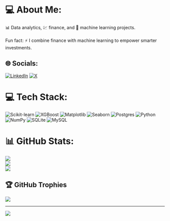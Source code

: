 # 💻 About Me:
📊 Data analytics, 💹 finance, and 🤖 machine learning projects.<br><br>Fun fact: ⚡ I combine finance with machine learning to empower smarter investments.


## 🌐 Socials:
[![LinkedIn](https://img.shields.io/badge/LinkedIn-%230077B5.svg?logo=linkedin&logoColor=white)](https://linkedin.com/in/https://ph.linkedin.com/in/louisbernal) [![X](https://img.shields.io/badge/X-black.svg?logo=X&logoColor=white)](https://x.com/https://x.com/DataMigzz) 

# 💻 Tech Stack:
![Scikit-learn](https://img.shields.io/badge/scikit--learn-F7931E.svg?style=for-the-badge&logo=scikit-learn&logoColor=white)
![XGBoost](https://img.shields.io/badge/xgboost-3EBB8A.svg?style=for-the-badge&logo=xgboost&logoColor=white)
![Matplotlib](https://img.shields.io/badge/matplotlib-003b57.svg?style=for-the-badge&logo=matplotlib&logoColor=white)
![Seaborn](https://img.shields.io/badge/seaborn-30A9DE.svg?style=for-the-badge&logo=seaborn&logoColor=white)
![Postgres](https://img.shields.io/badge/postgres-%23316192.svg?style=for-the-badge&logo=postgresql&logoColor=white) ![Python](https://img.shields.io/badge/python-3670A0?style=for-the-badge&logo=python&logoColor=ffdd54) ![NumPy](https://img.shields.io/badge/numpy-%23013243.svg?style=for-the-badge&logo=numpy&logoColor=white) ![SQLite](https://img.shields.io/badge/sqlite-%2307405e.svg?style=for-the-badge&logo=sqlite&logoColor=white) ![MySQL](https://img.shields.io/badge/mysql-4479A1.svg?style=for-the-badge&logo=mysql&logoColor=white)
# 📊 GitHub Stats:
![](https://github-readme-stats.vercel.app/api?username=LouisMiguelBernal&theme=tokyonight&hide_border=true&include_all_commits=true&count_private=true)<br/>
![](https://github-readme-streak-stats.herokuapp.com/?user=LouisMiguelBernal&theme=tokyonight&hide_border=true)<br/>
![](https://github-readme-stats.vercel.app/api/top-langs/?username=LouisMiguelBernal&theme=tokyonight&hide_border=true&include_all_commits=true&count_private=true&layout=compact)

## 🏆 GitHub Trophies
![](https://github-profile-trophy.vercel.app/?username=LouisMiguelBernal&theme=tokyonight&no-frame=true&no-bg=false&margin-w=4)

---
[![](https://visitcount.itsvg.in/api?id=LouisMiguelBernal&icon=0&color=0)](https://visitcount.itsvg.in)

<!-- Proudly created with GPRM ( https://gprm.itsvg.in ) -->
